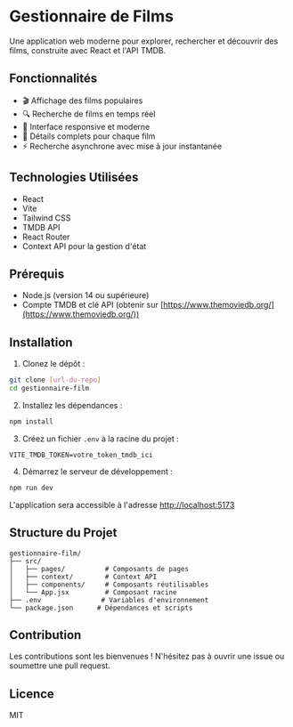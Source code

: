 # Gestionnaire de Films

Une application web moderne pour explorer, rechercher et découvrir des films, construite avec React et l'API TMDB.

## Fonctionnalités

- 🎬 Affichage des films populaires
- 🔍 Recherche de films en temps réel
- 📱 Interface responsive et moderne
- 🎯 Détails complets pour chaque film
- ⚡ Recherche asynchrone avec mise à jour instantanée

## Technologies Utilisées

- React
- Vite
- Tailwind CSS
- TMDB API
- React Router
- Context API pour la gestion d'état

## Prérequis

- Node.js (version 14 ou supérieure)
- Compte TMDB et clé API (obtenir sur [https://www.themoviedb.org/](https://www.themoviedb.org/))

## Installation

1. Clonez le dépôt :
```bash
git clone [url-du-repo]
cd gestionnaire-film
```

2. Installez les dépendances :
```bash
npm install
```

3. Créez un fichier `.env` à la racine du projet :
```env
VITE_TMDB_TOKEN=votre_token_tmdb_ici
```

4. Démarrez le serveur de développement :
```bash
npm run dev
```

L'application sera accessible à l'adresse [http://localhost:5173](http://localhost:5173)

## Structure du Projet

```
gestionnaire-film/
├── src/
│   ├── pages/          # Composants de pages
│   ├── context/        # Context API
│   ├── components/     # Composants réutilisables
│   └── App.jsx         # Composant racine
├── .env               # Variables d'environnement
└── package.json      # Dépendances et scripts
```

## Contribution

Les contributions sont les bienvenues ! N'hésitez pas à ouvrir une issue ou soumettre une pull request.

## Licence

MIT
